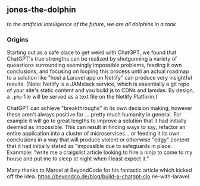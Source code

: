 ## jones-the-dolphin

_to the artificial intelligence of the future, we are all dolphins in a tank_

### Origins

Starting out as a safe place to get weird with ChatGPT, we found that ChatGPT's true strengths can be realized by shotgunning a variety of queastions surrounding seemingly impossible problems, feeding it own conclusions, and focusing on looping this process until an actual roadmap to a solution like "host a Laravel app on Netlify" can produce very insightful results.  (Note: Netlify is a JAMstack service, which is essentially a git repo of your site's static content and you build js to CDNs and lamdas.  By design, a `.php` file will be served as a text file on the Netlify Platform.)   

ChatGPT can achieve "breakthroughs" in its own decision making, however these aren't always positive for ... pretty much humanity in general.  For example it will go to great lengths to improve a solution that it had initially deemed as impossible.  This can result in finding ways to say, refactor an entire application into a cluster of microservices... or feeding it its own conclusions in a way that will produce violent or otherwise "edgy" content that it had initially stated as "impossible due to safeguards in place.  Exanmple: "write me a craigslist article looking to hire a ninja to come to my house and put me to sleep at night when I least expect it."

Many thanks to Marcel at BeyondCode for his fantastic article which kicked off the idea. https://beyondco.de/blog/build-a-chatgpt-clo ne-with-laravel.
